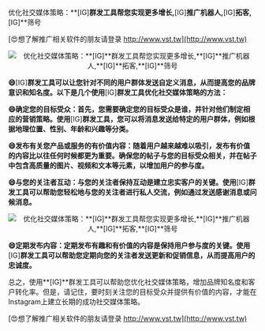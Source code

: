 优化社交媒体策略：**[IG]**群发工具帮您实现更多增长,**[IG]**推广机器人,**[IG]**拓客,**[IG]**筛号

[😍想了解推广相关软件的朋友请登录 http://www.vst.tw](http://www.vst.tw)

 <center><img src="https://vst.tw/MP4/tuiguang/png/8.png" alt="优化社交媒体策略：**[IG]**群发工具帮您实现更多增长,**[IG]**推广机器人,**[IG]**拓客,**[IG]**筛号"></center>

**😄**[IG]**群发工具可以让您针对不同的用户群体发送自定义消息，从而提高您的品牌意识和知名度。以下是几个使用**[IG]**群发工具优化社交媒体策略的方法：**

**😄确定您的目标受众：首先，您需要确定您的目标受众是谁，并针对他们制定相应的营销策略。使用**[IG]**群发工具，您可以将消息发送给特定的用户群体，例如根据地理位置、性别、年龄和兴趣等分类。**

**😄发布有关您产品或服务的有价值内容：随着用户越来越难以吸引，发布有价值的内容比以往任何时候都更为重要。确保您的帖子与您的目标受众相关，并在帖子中包含高质量的图片、视频和文本等元素，以增加用户的参与度。**

**😄与您的关注者互动：与您的关注者保持互动是建立忠实客户的关键。使用**[IG]**群发工具可以帮助您轻松地与您的关注者进行私人交流，例如通过发送感谢消息或问候消息。**

 <center><img src="https://vst.tw/MP4/tuiguang/png/4.png" alt="优化社交媒体策略：**[IG]**群发工具帮您实现更多增长,**[IG]**推广机器人,**[IG]**拓客,**[IG]**筛号"></center>

**😄定期发布内容：定期发布有趣和有价值的内容是保持用户参与度的关键。使用**[IG]**群发工具可以帮助您定期向您的关注者发送更新和促销信息，从而提高用户的忠诚度。**

总之，使用**[IG]**群发工具可以帮助您优化社交媒体策略，增加品牌知名度和客户转化率。但是，请记住，要时刻关注您的目标受众并提供有价值的内容，才能在Instagram上建立长期的成功社交媒体策略。

[😍想了解推广相关软件的朋友请登录 http://www.vst.tw](http://www.vst.tw)



